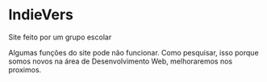 # IndieVers
Site feito por um grupo escolar

Algumas funções do site pode não funcionar. Como pesquisar, isso porque somos novos na área de Desenvolvimento Web, melhoraremos nos proximos.
